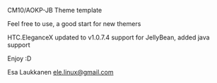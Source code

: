 CM10/AOKP-JB Theme template

Feel free to use, a good start for new themers 

HTC.EleganceX updated to v1.0.7.4 support for JellyBean, added java support

Enjoy :D

Esa Laukkanen <ele.linux@gmail.com>
